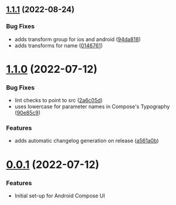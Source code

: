 ## [1.1.1](https://github.com/elementsinteractive/design-tokens/compare/v1.1.0...v1.1.1) (2022-08-24)


### Bug Fixes

* adds transform group for ios and android ([94da818](https://github.com/elementsinteractive/design-tokens/commit/94da818f78d3c2df517b57ac2bcc2f40f76cf578))
* adds transforms for name ([0146761](https://github.com/elementsinteractive/design-tokens/commit/014676102d6e4a022dbf2293df14e4a9a7cde035))

# [1.1.0](https://github.com/elementsinteractive/design-tokens/compare/v1.0.0...v1.1.0) (2022-07-12)


### Bug Fixes

* lint checks to point to src ([2a6c05d](https://github.com/elementsinteractive/design-tokens/commit/2a6c05d1ad4074135ec5373f2d08f7f4e832de3f))
* uses lowercase for parameter names in Compose's Typography ([90e85c9](https://github.com/elementsinteractive/design-tokens/commit/90e85c9405eb84f551557fcc2db998cc4a894019))


### Features

* adds automatic changelog generation on release ([a561a0b](https://github.com/elementsinteractive/design-tokens/commit/a561a0b41a53da9348e6c53d7ed7116ed994f1c8))

# [0.0.1](https://github.com/elementsinteractive/design-tokens/compare/v0.0.1...v1.0.0) (2022-07-12)

### Features

- Initial set-up for Android Compose UI
